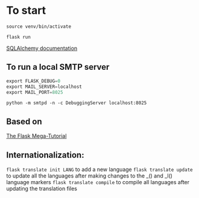 # To start

`source venv/bin/activate`

`flask run`

[SQLAlchemy documentation](https://flask-sqlalchemy.palletsprojects.com/en/2.x/api/#flask_sqlalchemy.SQLAlchemy)

## To run a local SMTP server

```python
export FLASK_DEBUG=0
export MAIL_SERVER=localhost
export MAIL_PORT=8025
```

`python -m smtpd -n -c DebuggingServer localhost:8025`

## Based on

[The Flask Mega-Tutorial](https://blog.miguelgrinberg.com/post/the-flask-mega-tutorial-part-i-hello-world)

## Internationalization:
`flask translate init LANG` to add a new language
`flask translate update` to update all the languages after making changes to the _() and _l() language markers
`flask translate compile` to compile all languages after updating the translation files